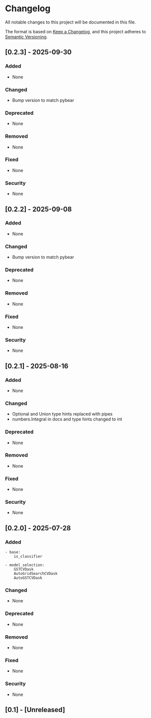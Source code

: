 # Changelog

All notable changes to this project will be documented in this file.

The format is based on [Keep a Changelog](https://keepachangelog.com/en/1.1.0/),
and this project adheres to [Semantic Versioning](https://semver.org/spec/v2.0.0.html).


## [0.2.3] - 2025-09-30

### Added
- None

### Changed
- Bump version to match pybear

### Deprecated
- None

### Removed
- None

### Fixed
- None

### Security
- None

## [0.2.2] - 2025-09-08

### Added
- None

### Changed
- Bump version to match pybear

### Deprecated
- None

### Removed
- None

### Fixed
- None

### Security
- None

## [0.2.1] - 2025-08-16

### Added
- None

### Changed
- Optional and Union type hints replaced with pipes
- numbers.Integral in docs and type hints changed to int

### Deprecated
- None

### Removed
- None

### Fixed
- None

### Security
- None

## [0.2.0] - 2025-07-28

### Added
    - base:
        is_classifier

    - model_selection: 
        GSTCVDask
        AutoGridSearchCVDask
        AutoGSTCVDask

### Changed
- None

### Deprecated
- None

### Removed
- None

### Fixed
- None

### Security
- None

## [0.1] - [Unreleased]



